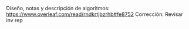 Diseño, notas y descripción de algoritmos: https://www.overleaf.com/read/rndkrtjbzrhb#fe8752
Corrección: Revisar inv rep
